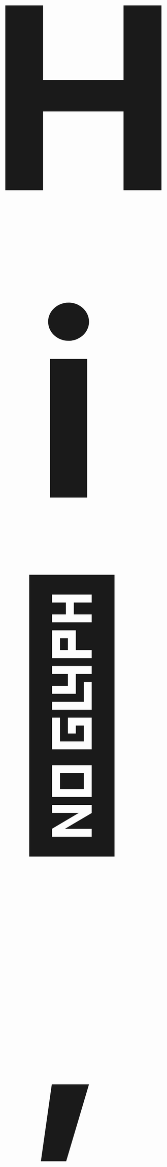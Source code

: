 

<!--
**dd060606/dd060606** is a ✨ _special_ ✨ repository because its `README.md` (this file) appears on your GitHub profile.

Here are some ideas to get you started:
--!>
<p align="center">
  <b style="font-size:800;">Hi 👋, I'm dd_06</b><br>
  <br><br>
</p>
- 🔭 I’m currently working on Hariona PvP Faction

